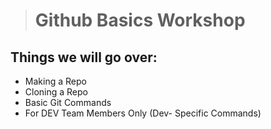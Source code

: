 ># Github Basics Workshop

## Things we will go over:
-  Making a Repo
- Cloning a Repo
-  Basic Git Commands
- For DEV Team Members Only (Dev- Specific Commands)
